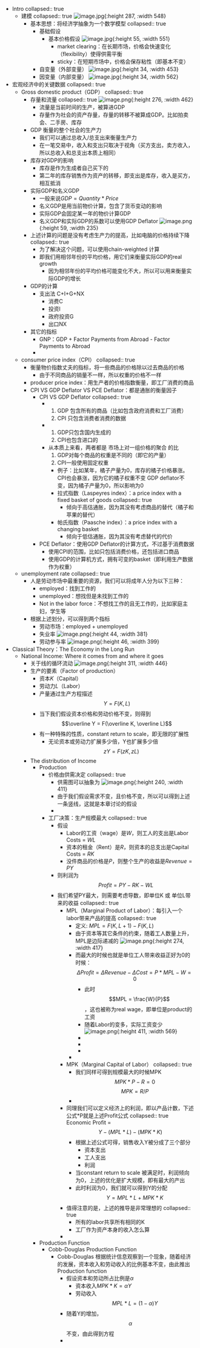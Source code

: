 - Intro
  collapsed:: true
	- 建模
	  collapsed:: true
	   ![image.jpg](../assets/0471cd3c-7a6a-4859-bd38-a0b108f28661-1115003.jpg){:height 287, :width 548}
		- 基本思想：将经济学抽象为一个数学模型
		  collapsed:: true
			- 基础假设
				- 基本价格假设
				   ![image.jpg](../assets/352a13c0-eb58-4565-91fd-50ee03748e9a-1115003.jpg){:height 55, :width 551}
					- market clearing：在长期市场，价格会快速变化（flexibility）使得供需平衡
					- sticky：在短期市场中，价格会保存粘性（即基本不变）
			- 自变量（外部变量）
			   ![image.jpg](../assets/2f51a38c-2e40-45ad-8a07-e717758187d1-1115003.jpg){:height 34, :width 453}
			- 因变量（内部变量）
			   ![image.jpg](../assets/03827d19-9db7-49d2-ac89-9c3a611af533-1115003.jpg){:height 34, :width 562}
- 宏观经济中的关键数据
  collapsed:: true
	- Gross  domestic  product（GDP）
	  collapsed:: true
		- 存量和流量
		  collapsed:: true
		   ![image.png](../assets/image_1663297503031_0.png){:height 276, :width 462}
			- 流量是当前时间的生产，被算进GDP
			- 存量作为社会的资产存量，存量的转移不被算成GDP。比如拍卖会、二手房、库存
		- GDP 衡量的整个社会的生产力
			- 我们可以通过总收入/总支出来衡量生产力
			- 在一笔交易中，收入和支出只取决于视角（买方支出，卖方收入，所以总收入和总支出本质上相同）
		- 库存对GDP的影响
			- 库存是作为生成者自己买下的
			- 第二年的库存销售作为资产的转移，即支出是库存，收入是买方，相互抵消
		- 实际GDP和名义GDP
			- 一般来说$GDP = Quantity * Price$
			- 名义GDP是用当前物价计算，包含了货币变动的影响
			- 实际GDP会固定某一年的物价计算GDP
			- 名义GDP和实际GDP的系数可以使用GDP Deflator
			  ![image.png](../assets/image_1663298649497_0.png){:height 59, :width 235}
		- 上述计算的问题是没有考虑生产力的提高，比如电脑的价格持续下降
		  collapsed:: true
			- 为了解决这个问题，可以使用chain-weighted 计算
			- 即我们用相邻年份的平均价格，用它们来衡量实际GDP的real growth
				- 因为相邻年份的平均价格可能变化不大，所以可以用来衡量实际GDP的增长
		- GDP的计算
			- 支出法 C+I+G+NX
				- 消费C
				- 投资I
				- 政府投资G
				- 出口NX
		- 其它的指标
			- GNP：GDP + Factor Payments from Abroad - Factor Payments to Abroad
			-
	- consumer price index（CPI）
	  collapsed:: true
		- 衡量物价指数丈夫的指标，将一些商品的价格除以过去商品的价格
			- 由于不同商品的销量不一样，所以权重的价格不一样
		- producer price index：用生产者的价格指数衡量，即工厂消费的商品
		- CPI VS GDP Deflator VS PCE Deflator：都是通胀的衡量因子
			- CPI VS GDP Deflator
			  collapsed:: true
				- 1. GDP 包含所有的商品（比如包含政府消费和工厂消费）
				  2. CPI 只包含消费者消费的数据
				- 1. GDP只包含国内生成的
				  2. CPI也包含进口的
				- 从本质上来看，两者都是 市场上对一组价格的聚合 的比
				  1. GDP对每个商品的权重是不同的（即它的产量）
				  2. CPI一般使用固定权重
					- 例子：比如某年，橘子产量为0，库存的橘子价格暴涨。
					  CPI也会暴涨，因为它的橘子权重不变
					  GDP deflator不变，因为橘子产量为0，所以影响为0
					- 拉式指数（Laspeyres index）：a price index with a fixed basket of goods
					  collapsed:: true
						- 倾向于高估通胀，因为其没有考虑商品的替代（橘子和苹果的替代）
					- 帕氏指数（Paasche  index）：a  price  index  with  a  changing  basket
						- 倾向于低估通胀，因为其没有考虑替代的代价
			- PCE Deflator：使用GDP Deflator的计算方式，不过基于消费数据
				- 使用CPI的范围，比如只包括消费价格，还包括进口商品
				- 使用GDP的计算机方式，拥有可变的basket（即利用生产数据作为权重）
	- unemployment rate
	  collapsed:: true
		- 人是劳动市场中最重要的资源，我们可以将成年人分为以下三种：
			- employed：找到工作的
			- unemployed：想找但是未找到工作的
			- Not in the labor force：不想找工作的且无工作的，比如家庭主妇，学生等
		- 根据上述划分，可以得到两个指标
			- 劳动市场：employed + unemployed
			- 失业率
			   ![image.png](../assets/image_1663729444047_0.png){:height 44, :width 381}
			- 劳动参与率
			  ![image.png](../assets/image_1663729470842_0.png){:height 46, :width 399}
- Classical Theory：The Economy in the Long Run
	- National Income: Where it comes from and where it goes
		- 关于线的循环流动
		   ![image.png](../assets/image_1668946056196_0.png){:height 311, :width 446}
		- 生产的要素（Factor of production）
			- 资本$K$（Capital）
			- 劳动力$L$（Labor）
			- 产量通过生产方程描述
			  $$Y = F(K, L)$$
			- 当下我们假设资本价格和劳动价格不变，则得到
			  $$\overline Y = F(\overline K, \overline L)$$
			- 有一种特殊的性质，constant return to scale，即无限的扩展性
				- 无论资本或劳动力扩展多少倍，Y也扩展多少倍
				  $$zY = F(zK, zL)$$
		- The distribution of Income
			- Production
				- 价格由供需决定
				  collapsed:: true
					- 供需图可以抽象为
					  ![image.png](../assets/image_1668946393361_0.png){:height 240, :width 411}
					- 由于我们假设需求不变，且价格不变，所以可以得到上述一条竖线，这就是本章讨论的假设
					-
				- 工厂决策：生产规模最大
				  collapsed:: true
					- 假设
						- Labor的工资（wage）是$W$，则工人的支出是Labor Costs = $WL$
						- 资本的租金（Rent）是$R$，则资本的总支出是Capital Costs = $RK$
						- 没件商品的价格是$P$，则整个生产的收益是$Revenue = PY$
					- 则利润为
					  $$Profit = PY - RK - WL$$
					- 我们希望PY最大，则需要考虑导数，即单位K 或 单位L带来的收益
					  collapsed:: true
						- MPL（Marginal Product of Labor）：每引入一个labor带来产品的提高
						  collapsed:: true
							- 定义: $MPL = F(K, L+1) - F(K, L)$
							- 由于资本等其它条件的约束，随着工人数量上升，MPL是边际递减的
							  ![image.png](../assets/image_1668946952671_0.png){:height 274, :width 417}
							- 而最大的时候也就是单位工人带来收益正好为0的时候：
							  $$\Delta Profit = \Delta Revenue - \Delta Cost = P*MPL - W = 0$$
								- 此时$$MPL = \frac{W}{P}$$，这也被称为real wage，即单位是product的工资
								- 随着Labor的变多，实际工资变少
								  ![image.png](../assets/image_1668947266414_0.png){:height 411, :width 569}
								-
								-
								-
							-
						- MPK（Marginal Capital of Labor）
						  collapsed:: true
							- 我们同样可得到规模最大的时候MPK
							  $$MPK*P - R = 0$$
							  $$MPK = R/P$$
							-
						- 同理我们可以定义经济上的利润，即以产品计数，下述公式*P就是上述Profit公式
						  collapsed:: true
						  Economic Profit = $$Y - (MPL*L) - (MPK*K)$$
							- 根据上述公式可得，销售收入Y被分成了三个部分
								- 资本支出
								- 工人支出
								- 利润
							- 当constant return to scale 被满足时，利润倾向为0，上述的优化是扩大规模，即有最大的产出
							- 此时利润为0，我们就可以得到Y的分配 $$Y = MPL*L + MPK*K$$
						- 值得注意的是，上述的推导是非常理想的
						  collapsed:: true
							- 所有的labor共享所有相同的K
							- 工厂作为资产本身的收入怎么算
						-
			- Production Function
				- Cobb-Douglas Production Function
					- Cobb-Douglas 根据统计信息观察到一个现象，随着经济的发展，资本收入和劳动收入的比例基本不变，由此推出Production function
						- 假设资本和劳动所占比例是$\alpha$
							- 资本收入$MPK*K = \alpha Y$
							- 劳动收入$$MPL*L = (1-\alpha) Y$$
						- 随着Y的增加，$$\alpha$$ 不变，由此得到方程
						-
